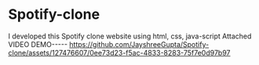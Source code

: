 # Spotify-clone
I developed this Spotify clone website using html, css, java-script
Attached VIDEO DEMO-----
https://github.com/JayshreeGupta/Spotify-clone/assets/127476607/0ee73d23-f5ac-4833-8283-75f7e0d97b97

